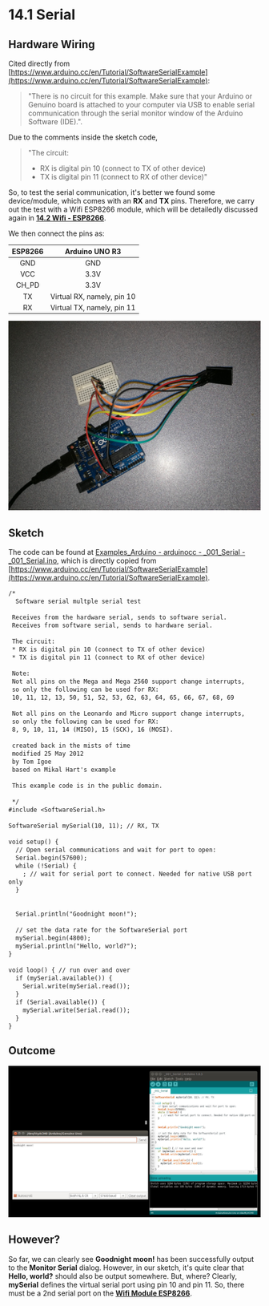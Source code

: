 # 14.1 Serial


## Hardware Wiring
Cited directly from [https://www.arduino.cc/en/Tutorial/SoftwareSerialExample](https://www.arduino.cc/en/Tutorial/SoftwareSerialExample):
> "There is no circuit for this example. Make sure that your Arduino or Genuino board is attached to your computer via USB to enable serial communication through the serial monitor window of the Arduino Software (IDE).".

Due to the comments inside the sketch code,
> "The circuit:
> * RX is digital pin 10 (connect to TX of other device)
> * TX is digital pin 11 (connect to RX of other device)"

So, to test the serial communication, it's better we found some device/module, which comes with an **RX** and **TX** pins. Therefore, we carry out the test with a Wifi ESP8266 module, which will be detailedly discussed again in [**14.2 Wifi - ESP8266**](../../Part5_Communication/14_Communication/02_wifi.md).

We then connect the pins as:

ESP8266 | Arduino UNO R3  
--------- | ------- 
<center>GND</center> | <center>GND</center>
<center>VCC</center> | <center>3.3V</center>
<center>CH_PD</center> | <center>3.3V</center>
<center>TX</center> | <center>Virtual RX, namely, pin 10</center>
<center>RX</center> | <center>Virtual TX, namely, pin 11</center>

![Image](../../Examples/arduinocc/001_serial.jpg)


## Sketch
The code can be found at [Examples_Arduino - arduinocc - _001_Serial - _001_Serial.ino](https://github.com/LongerVisionRobot/Examples_Arduino/blob/master/arduinocc/_001_Serial/_001_Serial.ino), which is directly copied from [https://www.arduino.cc/en/Tutorial/SoftwareSerialExample](https://www.arduino.cc/en/Tutorial/SoftwareSerialExample).
```
/*
  Software serial multple serial test

 Receives from the hardware serial, sends to software serial.
 Receives from software serial, sends to hardware serial.

 The circuit:
 * RX is digital pin 10 (connect to TX of other device)
 * TX is digital pin 11 (connect to RX of other device)

 Note:
 Not all pins on the Mega and Mega 2560 support change interrupts,
 so only the following can be used for RX:
 10, 11, 12, 13, 50, 51, 52, 53, 62, 63, 64, 65, 66, 67, 68, 69

 Not all pins on the Leonardo and Micro support change interrupts,
 so only the following can be used for RX:
 8, 9, 10, 11, 14 (MISO), 15 (SCK), 16 (MOSI).

 created back in the mists of time
 modified 25 May 2012
 by Tom Igoe
 based on Mikal Hart's example

 This example code is in the public domain.

 */
#include <SoftwareSerial.h>

SoftwareSerial mySerial(10, 11); // RX, TX

void setup() {
  // Open serial communications and wait for port to open:
  Serial.begin(57600);
  while (!Serial) {
    ; // wait for serial port to connect. Needed for native USB port only
  }


  Serial.println("Goodnight moon!");

  // set the data rate for the SoftwareSerial port
  mySerial.begin(4800);
  mySerial.println("Hello, world?");
}

void loop() { // run over and over
  if (mySerial.available()) {
    Serial.write(mySerial.read());
  }
  if (Serial.available()) {
    mySerial.write(Serial.read());
  }
}
```


## Outcome

![Image](../../Examples/arduinocc/001_serial_communication_arduinoside.jpg)


## However?

So far, we can clearly see **Goodnight moon!** has been successfully output to the **Monitor Serial** dialog. However, in our sketch, it's quite clear that **Hello, world?** should also be output somewhere. But, where? Clearly, **mySerial** defines the virtual serial port using pin 10 and pin 11. So, there must be a 2nd serial port on the [**Wifi Module ESP8266**](../../Part5_Communication/14_Communication/02_wifi.md).

